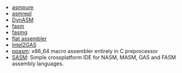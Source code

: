 - [asmpure](https://github.com/skywind3000/asmpure)
- [asmrepl](https://github.com/tenderlove/asmrepl)
- [DynASM](http://luajit.org/dynasm_features.html)
- [fasm](https://github.com/tgrysztar/fasm)
- [fasmg](https://github.com/tgrysztar/fasmg)
- [flat assembler](https://flatassembler.net/)
- [Intel2GAS](https://github.com/skywind3000/Intel2GAS)
- [ppasm](https://github.com/notfoundry/ppasm): x86_64 macro assembler entirely in C preprocessor
- [SASM](https://github.com/Dman95/SASM): Simple crossplatform IDE for NASM, MASM, GAS and FASM assembly languages.
